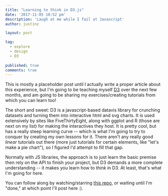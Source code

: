 ```yaml
---
title: "Learning to think in D3.js"
date: '2017-11-05 10:52	pm'
description: 'Laugh at me while I fail at Javascript'
author: justinz	

layout: post

tag:
  - explore
  - design
  - D3
  
published: true
comments: true
---
```


This is mostly a placeholder post until I actually write a proper article about this experience, but I'm going to be teaching myself [D3](https://github.com/d3/d3) over the next few months, and am going to be sharing my exercises/creating tutorials from which you can learn too!

The short and sweet: D3 is a javascript-based datavis library for crunching datasets and turning them into interactive html and svg charts. It is used extensively by sites like FiveThirtyEight, along with ggplot and R (those are next on my list) for making the interactives they host. It is pretty cool, but has a really steep learning curve -- which is what I'm going to try to conquer by creating my own lessons for it. There aren't any really good *linear* tutorials out there (more just tutorials for certain elements, like "let's make a pie chart"), so I figured I'd attempt to fill that gap.

Normally with JS libraries, the approach is to just learn the basic premise then rely on the API to finish your project, but D3 demands a more complete understanding -- it makes you learn how to *think* in D3. At least, that's what I'm going for here.

You can follow along by watching/starring [this repo](https://github.com/justinwzig/learning-d3), or waiting until I'm "done," at which point I'll post here :).